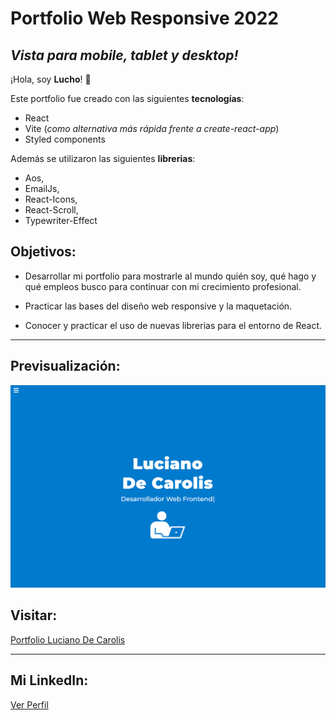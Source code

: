 # Portfolio Web Responsive 2022

## _Vista para mobile, tablet y desktop!_

¡Hola, soy **Lucho**! 👋

Este portfolio fue creado con las siguientes **tecnologías**:

- React
- Vite (_como alternativa más rápida frente a create-react-app_)
- Styled components

Además se utilizaron las siguientes **librerias**:

- Aos,
- EmailJs,
- React-Icons,
- React-Scroll,
- Typewriter-Effect

## Objetivos:

- Desarrollar mi portfolio para mostrarle al mundo quién soy, qué hago y qué empleos busco para continuar con mi crecimiento profesional.

- Practicar las bases del diseño web responsive y la maquetación.

- Conocer y practicar el uso de nuevas librerias para el entorno de React.

---

## Previsualización:

![Previsualización de mi Portfolio 2022](./src/assets/img_project_4.png)

## Visitar:

[Portfolio Luciano De Carolis](https://vercel.com/ludcs/luciano-de-carolis)

---

## Mi LinkedIn:

[Ver Perfil](https://www.linkedin.com/in/luciano-de-carolis-36a751148/)
